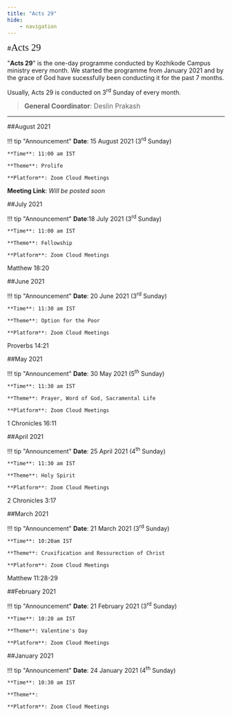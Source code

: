 ```yaml
---
title: "Acts 29"
hide: 
    - navigation
---
```


#<span style="font-family:Papyrus; font-size:1.6em;">Acts 29</span>

"**Acts 29**" is the one-day programme conducted by Kozhikode Campus ministry every month. We started the programme from January 2021 and by the grace of God have sucessfully been conducting it for the past 7 months.

Usually, Acts 29 is conducted on 3<sup>rd</sup> Sunday of every month.

> <span style="font-size: 1.1em;">**General Coordinator**: Deslin Prakash</span>

---

##August 2021

!!! tip "Announcement"
    **Date**: 15 August 2021 (3<sup>rd</sup> Sunday)

    **Time**: 11:00 am IST

    **Theme**: Prolife

    **Platform**: Zoom Cloud Meetings

**Meeting Link**: *Will be posted soon*

##July 2021

!!! tip "Announcement"
    **Date**:18 July 2021 (3<sup>rd</sup> Sunday)

    **Time**: 11:00 am IST

    **Theme**: Fellowship

    **Platform**: Zoom Cloud Meetings

Matthew 18:20

##June 2021

!!! tip "Announcement"
    **Date**: 20 June 2021 (3<sup>rd</sup> Sunday)

    **Time**: 11:30 am IST

    **Theme**: Option for the Poor

    **Platform**: Zoom Cloud Meetings

Proverbs 14:21

##May 2021

!!! tip "Announcement"
    **Date**: 30 May 2021 (5<sup>th</sup> Sunday)

    **Time**: 11:30 am IST

    **Theme**: Prayer, Word of God, Sacramental Life

    **Platform**: Zoom Cloud Meetings

1 Chronicles 16:11

##April 2021

!!! tip "Announcement"
    **Date**: 25 April 2021 (4<sup>th</sup> Sunday)

    **Time**: 11:30 am IST

    **Theme**: Holy Spirit

    **Platform**: Zoom Cloud Meetings

2 Chronicles 3:17

##March 2021

!!! tip "Announcement"
    **Date**: 21 March 2021 (3<sup>rd</sup> Sunday)

    **Time**: 10:20am IST

    **Theme**: Cruxification and Ressurection of Christ

    **Platform**: Zoom Cloud Meetings

Matthew 11:28-29

##February 2021

!!! tip "Announcement"
    **Date**: 21 February 2021 (3<sup>rd</sup> Sunday)

    **Time**: 10:20 am IST

    **Theme**: Valentine's Day

    **Platform**: Zoom Cloud Meetings

##January 2021

!!! tip "Announcement"
    **Date**: 24 January 2021 (4<sup>th</sup> Sunday)

    **Time**: 10:30 am IST

    **Theme**: 

    **Platform**: Zoom Cloud Meetings